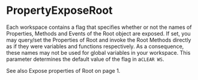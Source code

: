 # PropertyExposeRoot

Each workspace contains a flag that specifies whether or not the names of Properties, Methods and Events of the Root object are exposed. If set, you may query/set the Properties of Root and invoke the Root Methods directly as if they were variables and functions respectively. As a consequence, these names may not be used for global variables in your workspace. This parameter determines the default value of the flag in a`CLEAR WS`.

See also Expose properties of Root on page 1.
